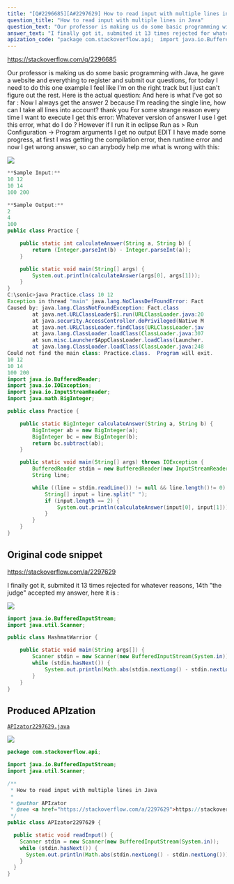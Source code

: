 ```yaml
---
title: "[Q#2296685][A#2297629] How to read input with multiple lines in Java"
question_title: "How to read input with multiple lines in Java"
question_text: "Our professor is making us do some basic programming with Java, he gave a website and everything to register and submit our questions, for today I need to do this one example I feel like I'm on the right track but I just can't figure out the rest. Here is the actual question: And here is what I've got so far : Now I always get the answer 2 because I'm reading the single line, how can I take all lines into account? thank you For some strange reason every time I want to execute I get this error: Whatever version of answer I use I get this error, what do I do ? However if I run it in eclipse Run as > Run Configuration -> Program arguments I get no output EDIT I have made some progress, at first I was getting the compilation error, then runtime error and now I get wrong answer, so can anybody help me what is wrong with this:"
answer_text: "I finally got it, submited it 13 times rejected for whatever reasons, 14th \"the judge\" accepted my answer, here it is :"
apization_code: "package com.stackoverflow.api;  import java.io.BufferedInputStream; import java.util.Scanner;  /**  * How to read input with multiple lines in Java  *  * @author APIzator  * @see <a href=\"https://stackoverflow.com/a/2297629\">https://stackoverflow.com/a/2297629</a>  */ public class APIzator2297629 {    public static void readInput() {     Scanner stdin = new Scanner(new BufferedInputStream(System.in));     while (stdin.hasNext()) {       System.out.println(Math.abs(stdin.nextLong() - stdin.nextLong()));     }   } }"
---
```


https://stackoverflow.com/q/2296685

Our professor is making us do some basic programming with Java, he gave a website and everything to register and submit our questions, for today I need to do this one example I feel like I&#x27;m on the right track but I just can&#x27;t figure out the rest. Here is the actual question:
And here is what I&#x27;ve got so far :
Now I always get the answer 2 because I&#x27;m reading the single line, how can I take all lines into account? thank you
For some strange reason every time I want to execute I get this error:
Whatever version of answer I use I get this error, what do I do ?
However if I run it in eclipse Run as &gt; Run Configuration -&gt; Program arguments
I get no output
EDIT
I have made some progress, at first I was getting the compilation error, then runtime error and now I get wrong answer, so can anybody help me what is wrong with this:


<div class="code-logo"><img src="/stackoverflow.png" /></div>

```java
**Sample Input:**
10 12
10 14
100 200

**Sample Output:**
2
4
100
public class Practice {

    public static int calculateAnswer(String a, String b) {
        return (Integer.parseInt(b) - Integer.parseInt(a));
    }

    public static void main(String[] args) {
        System.out.println(calculateAnswer(args[0], args[1]));
    }
}
C:\sonic>java Practice.class 10 12
Exception in thread "main" java.lang.NoClassDefFoundError: Fact
Caused by: java.lang.ClassNotFoundException: Fact.class
        at java.net.URLClassLoader$1.run(URLClassLoader.java:20
        at java.security.AccessController.doPrivileged(Native M
        at java.net.URLClassLoader.findClass(URLClassLoader.jav
        at java.lang.ClassLoader.loadClass(ClassLoader.java:307
        at sun.misc.Launcher$AppClassLoader.loadClass(Launcher.
        at java.lang.ClassLoader.loadClass(ClassLoader.java:248
Could not find the main class: Practice.class.  Program will exit.
10 12
10 14
100 200
import java.io.BufferedReader;
import java.io.IOException;
import java.io.InputStreamReader;
import java.math.BigInteger;

public class Practice {

    public static BigInteger calculateAnswer(String a, String b) {
        BigInteger ab = new BigInteger(a);
        BigInteger bc = new BigInteger(b);
        return bc.subtract(ab);
    }

    public static void main(String[] args) throws IOException {
        BufferedReader stdin = new BufferedReader(new InputStreamReader(System.in)); 
        String line; 

        while ((line = stdin.readLine()) != null && line.length()!= 0) { 
            String[] input = line.split(" "); 
            if (input.length == 2) { 
                System.out.println(calculateAnswer(input[0], input[1])); 
            } 
        } 
    }
}
```


## Original code snippet

https://stackoverflow.com/a/2297629

I finally got it, submited it 13 times rejected for whatever reasons, 14th &quot;the judge&quot; accepted my answer, here it is :

<div class="code-logo"><img src="/stackoverflow.png" /></div>

```java
import java.io.BufferedInputStream;
import java.util.Scanner;

public class HashmatWarrior {

    public static void main(String args[]) {
        Scanner stdin = new Scanner(new BufferedInputStream(System.in));
        while (stdin.hasNext()) {
            System.out.println(Math.abs(stdin.nextLong() - stdin.nextLong()));
        }
    }
}
```

## Produced APIzation

[`APIzator2297629.java`](https://github.com/pasqualesalza/apization-temp-data/raw/master/search/APIzator2297629.java)

<div class="code-logo"><img src="/apizator.png" /></div>

```java
package com.stackoverflow.api;

import java.io.BufferedInputStream;
import java.util.Scanner;

/**
 * How to read input with multiple lines in Java
 *
 * @author APIzator
 * @see <a href="https://stackoverflow.com/a/2297629">https://stackoverflow.com/a/2297629</a>
 */
public class APIzator2297629 {

  public static void readInput() {
    Scanner stdin = new Scanner(new BufferedInputStream(System.in));
    while (stdin.hasNext()) {
      System.out.println(Math.abs(stdin.nextLong() - stdin.nextLong()));
    }
  }
}

```